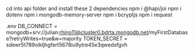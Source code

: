 cd into api folder and install these 2 dependencies
npm i @hapi/joi
npm i dotenv
npm i mongodb-memory-server
npm i bcryptjs
npm i request



.env
DB_CONNECT = mongodb+srv://julian:rhino11@cluster0.bdrta.mongodb.net/myFirstDatabase?retryWrites=true&w=majority
TOKEN_SECRET = sdewr5t789oikljhgfert5678iu9ytre45e3qwedsfgvh